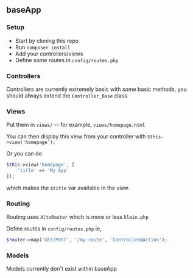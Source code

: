 ## baseApp

### Setup

- Start by cloning this repo
- Run `composer install`
- Add  your controllers/views
- Define some routes in `config/routes.php`

### Controllers

Controllers are currently extremely basic with some basic methods, you should always extend the `Controller_Base` class

### Views

Put them in `views/` -- for example, `views/homepage.html`

You can then display this view from your controller with `$this->view('homepage');`

Or you can do
```php
$this->view('homepage', [
    'title' => 'My App'
]);
```
which makes the `$title` var available in the view.

### Routing

Routing uses `AltoRouter` which is more or less `klein.php` 

Define routes in `config/routes.php` ie, 
```php
$router->map('GET|POST', '/my-route', 'Controller@Action');
```

### Models

Models currently don't exist within baseApp
